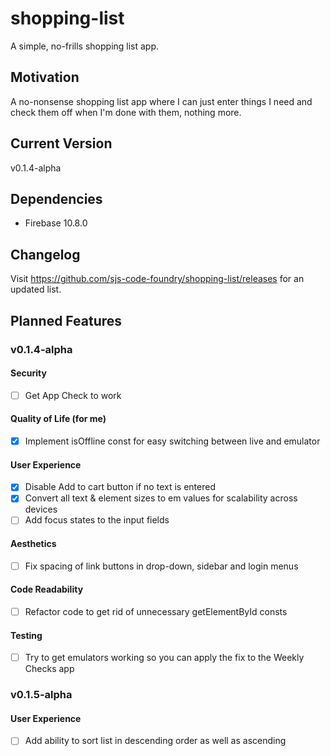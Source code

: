 # shopping-list
A simple, no-frills shopping list app.
## Motivation
A no-nonsense shopping list app where I can just enter things I need and check them off when I'm done with them, nothing more.
## Current Version
v0.1.4-alpha
## Dependencies
- Firebase 10.8.0
## Changelog
Visit https://github.com/sjs-code-foundry/shopping-list/releases for an updated list.
## Planned Features
### v0.1.4-alpha
#### Security
- [ ] Get App Check to work
#### Quality of Life (for me)
- [x] Implement isOffline const for easy switching between live and emulator
#### User Experience
- [x] Disable Add to cart button if no text is entered
- [x] Convert all text & element sizes to em values for scalability across devices
- [ ] Add focus states to the input fields
#### Aesthetics
- [ ] Fix spacing of link buttons in drop-down, sidebar and login menus
#### Code Readability
- [ ] Refactor code to get rid of unnecessary getElementById consts
#### Testing
- [ ] Try to get emulators working so you can apply the fix to the Weekly Checks app
### v0.1.5-alpha
#### User Experience
- [ ] Add ability to sort list in descending order as well as ascending
